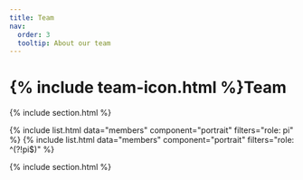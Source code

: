 ```yaml
---
title: Team
nav:
  order: 3
  tooltip: About our team
---
```


# {% include team-icon.html %}Team



{% include section.html %}

{% include list.html data="members" component="portrait" filters="role: pi" %}
{% include list.html data="members" component="portrait" filters="role: ^(?!pi$)" %}


{% include section.html %}


